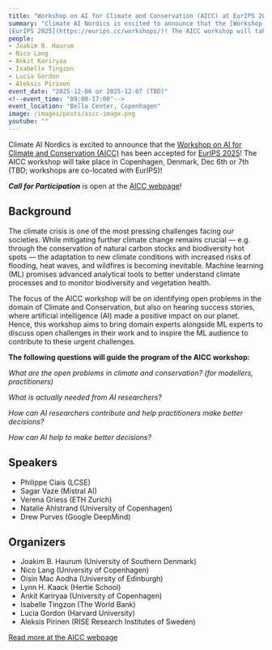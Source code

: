 ```yaml
---
title: "Workshop on AI for Climate and Conservation (AICC) at EurIPS 2025"
summary: "Climate AI Nordics is excited to announce that the [Workshop on AI for Climate and Conservation (AICC)](https://sites.google.com/g.harvard.edu/aicceurips) has been accepted for
[EurIPS 2025](https://eurips.cc/workshops/)! The AICC workshop will take place in Copenhagen, Denmark, Dec 6th or 7th (TBD; workshops are co-located with EurIPS)!"
people:
- Joakim B. Haurum
- Nico Lang
- Ankit Kariryaa
- Isabelle Tingzon
- Lucia Gordon
- Aleksis Pirinen
event_date: "2025-12-06 or 2025-12-07 (TBD)"
<!--event_time: "09:00-17:00"-->
event_location: "Bella Center, Copenhagen"
image: /images/posts/aicc-image.png
youtube: ""
---
```


Climate AI Nordics is excited to announce that the [Workshop on AI for Climate and Conservation (AICC)](https://sites.google.com/g.harvard.edu/aicceurips) has been accepted for
[EurIPS 2025](https://eurips.cc/workshops/)! The AICC workshop will take place in Copenhagen, Denmark, Dec 6th or 7th (TBD; workshops are co-located with EurIPS)!

_**Call for Participation**_ is open at the [AICC webpage](https://sites.google.com/g.harvard.edu/aicceurips)!

## Background

The climate crisis is one of the most pressing challenges facing our societies. While mitigating further climate change remains crucial — e.g. through the conservation of natural carbon stocks
and biodiversity hot spots — the adaptation to new climate conditions with increased risks of flooding, heat waves, and wildfires is becoming inevitable. Machine learning (ML) promises advanced
analytical tools to better understand climate processes and to monitor biodiversity and vegetation health. 

The focus of the AICC workshop will be on identifying open problems in the domain of Climate and Conservation, but also on hearing success stories, where artificial intelligence (AI) made
a positive impact on our planet. Hence, this workshop aims to bring domain experts alongside ML experts to discuss open challenges in their work and to inspire the ML audience to contribute
to these urgent challenges.

**The following questions will guide the program of the AICC workshop:**

_What are the open problems in climate and conservation? (for modellers, practitioners)_

_What is actually needed from AI researchers?_

_How can AI researchers contribute and help practitioners make better decisions?_

_How can AI help to make better decisions?_

## Speakers ##
* Philippe Ciais (LCSE)
* Sagar Vaze (Mistral AI)
* Verena Griess (ETH Zurich)
* Natalie Ahlstrand (University of Copenhagen)
* Drew Purves (Google DeepMind)

## Organizers
* Joakim B. Haurum (University of Southern Denmark)
* Nico Lang (University of Copenhagen)
* Oisin Mac Aodha (University of Edinburgh)
* Lynn H. Kaack (Hertie School)
* Ankit Kariryaa (University of Copenhagen)
* Isabelle Tingzon (The World Bank)
* Lucia Gordon (Harvard University)
* Aleksis Pirinen (RISE Research Institutes of Sweden)

[Read more at the AICC webpage](https://sites.google.com/g.harvard.edu/aicceurips)
